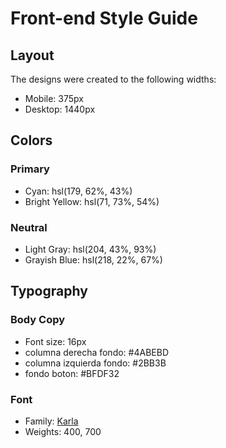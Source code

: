 # Front-end Style Guide

## Layout

The designs were created to the following widths:

- Mobile: 375px
- Desktop: 1440px

## Colors

### Primary

- Cyan: hsl(179, 62%, 43%)
- Bright Yellow: hsl(71, 73%, 54%)

### Neutral

- Light Gray: hsl(204, 43%, 93%)
- Grayish Blue: hsl(218, 22%, 67%)

## Typography

### Body Copy

- Font size: 16px
- columna derecha fondo: #4ABEBD
- columna izquierda fondo: #2BB3B
- fondo boton: #BFDF32

### Font

- Family: [Karla](https://fonts.google.com/specimen/Karla)
- Weights: 400, 700